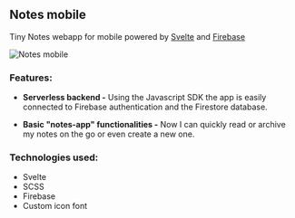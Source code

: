 ## Notes mobile 

Tiny Notes webapp for mobile powered by [Svelte](https://svelte.dev) and [Firebase](https://firebase.google.com/)

![Notes mobile](https://stuff.p-kin.com/screentogif/notes-mobile.gif)

### Features:
- **Serverless backend -**
Using the Javascript SDK the app is easily connected to Firebase authentication and the Firestore database.

- **Basic "notes-app" functionalities -**
Now I can quickly read or archive my notes on the go or even create a new one.

### Technologies used:
- Svelte
- SCSS
- Firebase 
- Custom icon font